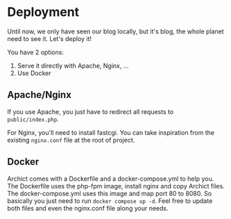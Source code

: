 # Deployment

Until now, we only have seen our blog locally, but it's blog, the whole planet need to see it. Let's deploy it!

You have 2 options:

1. Serve it directly with Apache, Nginx, ...
2. Use Docker

## Apache/Nginx

If you use Apache, you just have to redirect all requests to `public/index.php`.

For Nginx, you'll need to install fastcgi. You can take inspiration from the existing `nginx.conf` file at the root of project.

## Docker

Archict comes with a Dockerfile and a docker-compose.yml to help you. The Dockerfile uses the php-fpm image, install nginx and copy Archict files. The docker-compose.yml uses this image and map port 80 to 8080. So basically you just need to run `docker compose up -d`. Feel free to update both files and even the nginx.conf file along your needs.